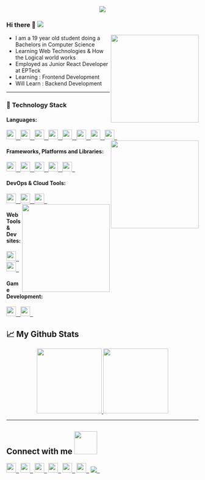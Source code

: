 <p align="center">
<img src="https://readme-typing-svg.herokuapp.com?font=monospace&color=00ffd2&size=25&center=true&vCenter=true&lines=A+Passionate+Student!;A+Helpful+Colleague;Thriving+for+perfection;Working+on+myself;I+am+>+I+was">
</p>

### Hi there 👋 ![](https://komarev.com/ghpvc/?username=n-huzaifa&color=f67280&style=flat-square&label=Total+Visitors)

<img align='right' src="https://media.giphy.com/media/xThuVYIRVVaP3ghJXG/giphy.gif" width="230">

- I am a 19 year old student doing a Bachelors in Computer Science
- Learning Web Technologies & How the Logical world works
- Employed as Junior React Developer at EPTeck
- Learning : Frontend Development
- Will Learn : Backend Development

---

### 🔭 **Technology Stack**

#### **Languages**:

<a href="https://developer.mozilla.org/en-US/docs/Glossary/HTML5"> 
<img height=25 src="https://img.shields.io/badge/HTML5-E34F26?style=for-the-badge&logo=html5&logoColor=white">&nbsp;&nbsp;
</a>
<a href="https://developer.mozilla.org/en-US/docs/Web/CSS"> 
<img height=25 src="https://img.shields.io/badge/CSS3-1572B6?style=for-the-badge&logo=css3&logoColor=white">&nbsp;&nbsp;
</a>
<a href="https://developer.mozilla.org/en-US/docs/Web/JavaScript"> 
<img height=25 src="https://img.shields.io/badge/JavaScript-323330?style=for-the-badge&logo=javascript&logoColor=F7DF1E">&nbsp;&nbsp;
</a>
<a href="https://devdocs.io/cpp/"> 
<img height=25 src="https://img.shields.io/badge/c++-%2300599C.svg?style=for-the-badge&logo=c%2B%2B&logoColor=white">&nbsp;&nbsp;
</a>
<a href="https://docs.microsoft.com/en-us/dotnet/csharp/programming-guide/"> 
<img height=25 src="https://img.shields.io/badge/C%23-239120?style=for-the-badge&logo=c-sharp&logoColor=white">&nbsp;&nbsp;
</a>
<a href="https://docs.oracle.com/en/java/"> 
<img height=25 src="https://img.shields.io/badge/Java-ED8B00?style=for-the-badge&logo=java&logoColor=white">&nbsp;&nbsp;
</a>
<a href="https://docs.python.org/"> 
<img height=25 src="https://img.shields.io/badge/Python-3776AB?style=for-the-badge&logo=python&logoColor=%23F7DF1E">&nbsp;&nbsp;
</a>
<a href="https://www.markdownguide.org/getting-started/"> 
<img height=25 src="https://img.shields.io/badge/Markdown-000000?style=for-the-badge&logo=markdown&logoColor=white">&nbsp;&nbsp;
</a>

<img align='right' src="https://media.giphy.com/media/oMHPlvpTvnXGPS7GhX/giphy.gif" width="230">

#### **Frameworks, Platforms and Libraries**:

<a href="https://reactjs.org/docs/getting-started.html">
<img height=25 src="https://img.shields.io/badge/react-%2320232a.svg?style=for-the-badge&logo=react&logoColor=%2361DAFB">&nbsp;&nbsp;
</a>
<a href="https://reactrouter.com/docs">
<img height=25 src="https://img.shields.io/badge/React_Router-CA4245?style=for-the-badge&logo=react-router&logoColor=white">&nbsp;&nbsp;
</a>
<a href="https://tailwindcss.com/docs/installation">
<img height=25 src="https://img.shields.io/badge/tailwindcss-%23404d59.svg?style=for-the-badge&logo=tailwindcss&logoColor=%2361DAFB">&nbsp;&nbsp;
</a>
<a href="https://mui.com/">
<img height=25 src="https://img.shields.io/badge/Material--UI-0081CB?style=for-the-badge&logo=material-ui&logoColor=white">&nbsp;&nbsp;
</a>
<a href="https://styled-components.com/docs">
<img height=25 src="https://img.shields.io/badge/styled--components-DB7093?style=for-the-badge&logo=styled-components&logoColor=white">&nbsp;&nbsp;
</a>


#### **DevOps & Cloud Tools**:

<a href="https://git-scm.com/doc">
<img height=25 src="https://img.shields.io/badge/git-%23F05033.svg?style=for-the-badge&logo=git&logoColor=white">&nbsp;&nbsp;
</a>
<a href="https://docs.netlify.com/">
<img height=25 src="https://img.shields.io/badge/netlify-%23000000.svg?style=for-the-badge&logo=netlify&logoColor=#00C7B7">&nbsp;&nbsp;
</a>
<a href="https://api.slack.com/">
<img height=25 src="https://img.shields.io/badge/Slack-4A154B?style=for-the-badge&logo=slack&logoColor=white">&nbsp;&nbsp;
</a>

<img align='right' width="230" src="https://media.giphy.com/media/l3JDLY0bJA5N6TLqM/giphy.gif">

#### **Web Tools & Dev sites**:

<a href="https://stackoverflow.com/">
<img height=25 src="https://img.shields.io/badge/Stack_Overflow-FE7A16?style=for-the-badge&logo=stack-overflow&logoColor=white">&nbsp;&nbsp;
</a>
<a href="https://stackexchange.com/">
<img height=25 src="https://img.shields.io/badge/Stack_Exchange-2d5892?style=for-the-badge&logo=stack-exchange&logoColor=white">&nbsp;&nbsp;
</a>

#### **Game Development**:

<a href="https://play.google.com/store/apps/developer?id=Dev_Koala">
<img height=25 src="https://img.shields.io/badge/Google_Play-414141?style=for-the-badge&logo=google-play&logoColor=white">&nbsp;&nbsp;
</a>
<a href="https://unity.com/">
<img height=25 src="https://img.shields.io/badge/Unity-100000?style=for-the-badge&logo=unity&logoColor=white">&nbsp;&nbsp;
</a>

## 📈 My Github Stats

<p align="center">
<a href="https://github.com/n-huzaifa">
  <img height="170em" src="https://github-readme-stats-eight-theta.vercel.app/api?username=n-huzaifa&show_icons=true&theme=algolia&include_all_commits=true&count_private=true"/>
  <img height="170em" src="https://github-readme-stats-eight-theta.vercel.app/api/top-langs/?username=n-huzaifa&layout=compact&langs_count=8&theme=algolia"/>
</a>
</p>

---

## Connect with me <img src="https://media.giphy.com/media/LnQjpWaON8nhr21vNW/giphy.gif" width="60">

<a href="https://github.com/n-huzaifa"><img height=25 src="https://img.shields.io/badge/GitHub-100000?style=for-the-badge&logo=github&logoColor=white">&nbsp;&nbsp;</a>
<a href="https://gitlab/ept-huzaifa"><img height=25 src="https://img.shields.io/badge/GitLab-330F63?style=for-the-badge&logo=gitlab&logoColor=white">&nbsp;&nbsp;</a>
<a href="mailto:huzaifa.react.dev@gmail.com"><img height=25 src="https://img.shields.io/badge/Gmail-D14836?style=for-the-badge&logo=gmail&logoColor=white">&nbsp;&nbsp;</a>
<a href="https://twitter.com/DevKoala"><img height=25 src="https://img.shields.io/badge/Twitter-1DA1F2?style=for-the-badge&logo=twitter&logoColor=white">&nbsp;&nbsp;</a>
<a href="https://www.linkedin.com/in/noor-ul-islam-huzaifa-67505a201/"><img height=25 src="https://img.shields.io/badge/LinkedIn-0077B5?style=for-the-badge&logo=linkedin&logoColor=white">&nbsp;&nbsp;</a>
<a href="https://www.youtube.com/channel/UCeR1HPHRGlTr-BPSTRNS-TA"><img height=25 src="https://img.shields.io/badge/YouTube-FF0000?style=for-the-badge&logo=youtube&logoColor=white">&nbsp;&nbsp;</a>
<a href="https://dev.to/nhuzaifa"><img src="https://img.shields.io/badge/dev.to-0A0A0A?style=for-the-badge&logo=dev.to&logoColor=white" />&nbsp;&nbsp;</a>
